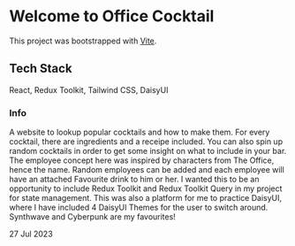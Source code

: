 # Welcome to Office Cocktail

This project was bootstrapped with [Vite](https://vitejs.dev/).

## Tech Stack

React, Redux Toolkit, Tailwind CSS, DaisyUI

### Info

A website to lookup popular cocktails and how to make them. For every cocktail, there are ingredients and a receipe included. You can also spin up random cocktails in order to get some insight on what to include in your bar. The employee concept here was inspired by characters from The Office, hence the name. Random employees can be added and each employee will have an attached Favourite drink to him or her. I wanted this to be an opportunity to include Redux Toolkit and Redux Toolkit Query in my project for state management. This was also a platform for me to practice DaisyUI, where I have included 4 DaisyUI Themes for the user to switch around. Synthwave and Cyberpunk are my favourites!

27 Jul 2023